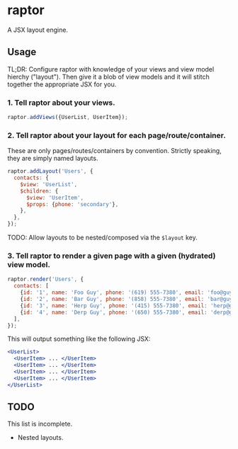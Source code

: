 # raptor
A JSX layout engine.

## Usage

TL;DR: Configure raptor with knowledge of your views and view model hierchy
("layout"). Then give it a blob of view models and it will stitch together the
appropriate JSX for you.

### 1. Tell raptor about your views.

```js
raptor.addViews({UserList, UserItem});
```

### 2. Tell raptor about your layout for each page/route/container.

These are only pages/routes/containers by convention. Strictly speaking, they
are simply named layouts.

```js
raptor.addLayout('Users', {
  contacts: {
    $view: 'UserList',
    $children: {
      $view: 'UserItem',
      $props: {phone: 'secondary'},
    },
  },
});
```

TODO: Allow layouts to be nested/composed via the `$layout` key.

### 3. Tell raptor to render a given page with a given (hydrated) view model.

```js
raptor.render('Users', {
  contacts: [
    {id: '1', name: 'Foo Guy', phone: '(619) 555-7380', email: 'foo@guy.com'},
    {id: '2', name: 'Bar Guy', phone: '(858) 555-7380', email: 'bar@guy.com'},
    {id: '3', name: 'Herp Guy', phone: '(415) 555-7380', email: 'herp@guy.com'},
    {id: '4', name: 'Derp Guy', phone: '(650) 555-7380', email: 'derp@guy.com'},
  ],
});
```

This will output something like the following JSX:

```jsx
<UserList>
  <UserItem> ... </UserItem>
  <UserItem> ... </UserItem>
  <UserItem> ... </UserItem>
  <UserItem> ... </UserItem>
</UserList>
```

## TODO

This list is incomplete.

* Nested layouts.
